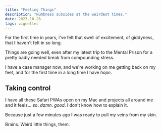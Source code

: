 ```yaml
---
title: "Feeling Things"
description: "Numbness subsides at the weirdest times."
date: 2023-10-26
tags: vignettes
---
```


For the first time in years, I've felt that swell of excitement, of giddyness, that I haven't felt in so long.

Things are going well, even after my latest trip to the Mental Prison for a pretty badly needed break from compounding stress.

I have a case manager now, and we're working on me getting back on my feet, and for the first time in a long time I have *hope*.

## Taking control

I have all these Safari PWAs open on my Mac and projects all around me and it feels... *so*. *damn*. *good*. I don't know how to explain it.

Because just a few minutes ago I was ready to pull my veins from my skin.

Brains. Weird little things, them.